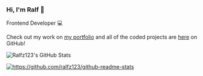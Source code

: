 ### Hi, I'm Ralf :rocket:

Frontend Developer 💻

Check out my work on <a href="https://ralfzonneveld.com/" target="_blank" >my portfolio</a> and all of the coded projects are <a href="https://github.com/ralfz123?tab=repositories" target="_blank">here</a> on GitHub!

<img alt="Ralfz123's GitHub Stats" src="https://github-readme-stats.vercel.app/api?username=ralfz123&show_icons=true&hide_border=true">

<p>
<!--   <img align="left" width="420" height="165" src="https://github-readme-stats.vercel.app/api?username=RowinRuizendaal&show_icons=true&title_color=00a994&icon_color=f63f63&text_color=9f9f9f&bg_color=1a1f2b" alt="https://github.com/RowinRuizendaal/github-readme-stats"> -->
  
  <a href="https://github.com/ralfz123/github-readme-stats">
      <img align="center" src="https://github-readme-stats.vercel.app/api/top-langs/?username=ralfz123&layout=compact&title_color=00a994&text_color=9f9f9f&bg_color=ffffff" alt="https://github.com/ralfz123/github-readme-stats">
  </a>
</p>
